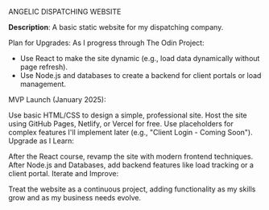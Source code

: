 ANGELIC DISPATCHING WEBSITE

**Description**:
A basic static website for my dispatching company.

Plan for Upgrades: As I progress through The Odin Project:

-   Use React to make the site dynamic (e.g., load data dynamically without page refresh).
-   Use Node.js and databases to create a backend for client portals or load management.

MVP Launch (January 2025):

Use basic HTML/CSS to design a simple, professional site.
Host the site using GitHub Pages, Netlify, or Vercel for free.
Use placeholders for complex features I'll implement later (e.g., "Client Login - Coming Soon").
Upgrade as I Learn:

After the React course, revamp the site with modern frontend techniques.
After Node.js and Databases, add backend features like load tracking or a client portal.
Iterate and Improve:

Treat the website as a continuous project, adding functionality as my skills grow and as my business needs evolve.
